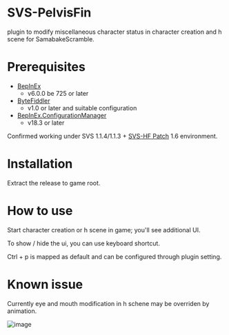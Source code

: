 # SVS-PelvisFin

plugin to modify miscellaneous character status in character creation and h scene for SamabakeScramble.

# Prerequisites

 * [BepInEx](https://github.com/BepInEx/BepInEx)
   * v6.0.0 be 725 or later
 * [ByteFiddler](https://github.com/BepInEx/BepInEx)
   * v1.0 or later and suitable configuration
 * [BepInEx.ConfigurationManager](https://github.com/BepInEx/BepInEx.ConfigurationManager)
   * v18.3 or later

Confirmed working under SVS 1.1.4/1.1.3 + [SVS-HF Patch](https://github.com/ManlyMarco/SVS-HF_Patch) 1.6 environment.

# Installation

Extract the release to game root.

# How to use

Start character creation or h scene in game; you'll see additional UI.

To show / hide the ui, you can use keyboard shortcut.

Ctrl + p is mapped as default and can be configured through plugin setting. 

# Known issue

Currently eye and mouth modification in h schene may be overriden by animation.

![image](https://github.com/user-attachments/assets/ea4a6631-1599-4652-98c1-45580e511166)
